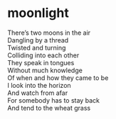 # moonlight

There’s two moons in the air<br/>
Dangling by a thread<br/>
Twisted and turning<br/> 
Colliding into each other<br/>
They speak in tongues<br/>
Without much knowledge<br/>
Of when and how they came to be<br/>
I look into the horizon<br/>
And watch from afar<br/>
For somebody has to stay back<br/>
And tend to the wheat grass<br/>
